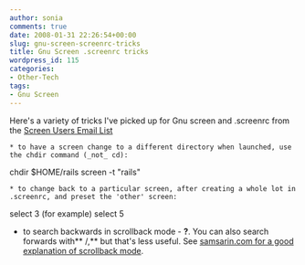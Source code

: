 ```yaml
---
author: sonia
comments: true
date: 2008-01-31 22:26:54+00:00
slug: gnu-screen-screenrc-tricks
title: Gnu Screen .screenrc tricks
wordpress_id: 115
categories:
- Other-Tech
tags:
- Gnu Screen
---
```


Here's a variety of tricks I've picked up for Gnu screen and .screenrc from the [Screen Users Email List](http://lists.gnu.org/mailman/listinfo/screen-users)




	
    * to have a screen change to a different directory when launched, use the chdir command (_not_ cd):



chdir $HOME/rails
screen -t "rails"




	
    * to change back to a particular screen, after creating a whole lot in .screenrc, and preset the 'other' screen:



select 3 (for example)
select 5



	
  * to search backwards in scrollback mode - **?**. You can also search forwards with** /,** but that's less useful. See [samsarin.com for a good explanation of scrollback mode](http://www.samsarin.com/blog/2007/03/11/gnu-screen-working-with-the-scrollback-buffer/).


